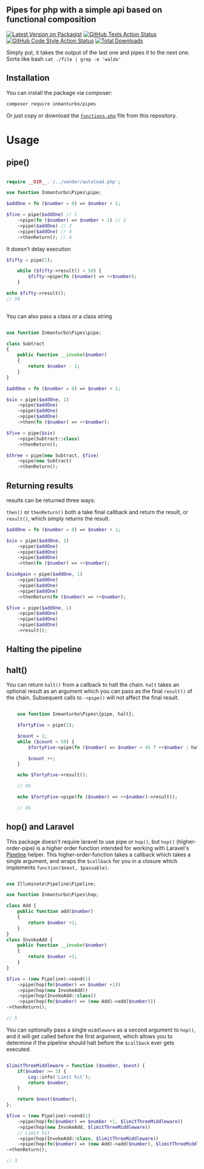 ## Pipes for php with a simple api based on functional composition

[![Latest Version on Packagist](https://img.shields.io/packagist/v/inmanturbo/pipes.svg?style=flat-square)](https://packagist.org/packages/inmanturbo/pipes)
[![GitHub Tests Action Status](https://img.shields.io/github/actions/workflow/status/inmanturbo/pipes/run-tests.yml?branch=main&label=tests&style=flat-square)](https://github.com/inmanturbo/pipes/actions?query=workflow%3Arun-tests+branch%3Amain)
[![GitHub Code Style Action Status](https://img.shields.io/github/actions/workflow/status/inmanturbo/pipes/fix-php-code-style-issues.yml?branch=main&label=code%20style&style=flat-square)](https://github.com/inmanturbo/pipes/actions?query=workflow%3A"Fix+PHP+code+style+issues"+branch%3Amain)
[![Total Downloads](https://img.shields.io/packagist/dt/inmanturbo/pipes.svg?style=flat-square)](https://packagist.org/packages/inmanturbo/pipes)

Simply put, it takes the output of the last one and pipes it to the next one. Sorta like bash  `cat ./file | grep -e 'waldo'`

## Installation

You can install the package via composer:

```bash
composer require inmanturbo/pipes
```

Or just copy or download the [`functions.php`](https://github.com/inmanturbo/pipes/blob/main/functions.php) file from this repository.

# Usage

## pipe()

```php

require __DIR__.'/../vendor/autoload.php';

use function Inmanturbo\Pipes\pipe;

$addOne = fn ($number = 0) => $number + 1;

$five = pipe($addOne) // 1
    ->pipe(fn ($number) => $number + 1) // 2
    ->pipe($addOne) // 3
    ->pipe($addOne) // 4
    ->thenReturn(); // 4
```

It doesn't delay execution

```php
$fifty = pipe(1);

    while ($fifty->result() < 50) {
        $fifty->pipe(fn ($number) => ++$number);
    }

echo $fifty->result();
// 50
     
```

You can also pass a class or a class string

```php

use function Inmanturbo\Pipes\pipe;

class Subtract
{
    public function __invoke($number)
    {
        return $number - 1;
    }
}

$addOne = fn ($number = 0) => $number + 1;

$six = pipe($addOne, 1)
    ->pipe($addOne)
    ->pipe($addOne)
    ->pipe($addOne)
    ->then(fn ($number) => ++$number);

$five = pipe($six)
    ->pipe(Subtract::class)
    ->thenReturn();

$three = pipe(new Subtract, $five)
    ->pipe(new Subtract)
    ->thenReturn();

```

## Returning results

results can be returned three ways:

`then()` or `thenReturn()` both a take final callback and return the result, or `result()`, which simply returns the result.

```php
$addOne = fn ($number = 0) => $number + 1;

$six = pipe($addOne, 1)
    ->pipe($addOne)
    ->pipe($addOne)
    ->pipe($addOne)
    ->then(fn ($number) => ++$number);

$sixAgain = pipe($addOne, 1)
    ->pipe($addOne)
    ->pipe($addOne)
    ->pipe($addOne)
    ->thenReturn(fn ($number) => ++$number);

$five = pipe($addOne, 1)
    ->pipe($addOne)
    ->pipe($addOne)
    ->pipe($addOne)
    ->result();
```

## Halting the pipeline

## halt()

You can return `halt()` from a callback to halt the chain. `halt` takes an optional result as an argument which you can pass as the final `result()` of the chain. Subsequent calls to `->pipe()` will not affect the final result.

```php

    use function Inmanturbo\Pipes\{pipe, halt};

    $fortyFive = pipe(1);

    $count = 1;
    while ($count < 50) {
        $fortyFive->pipe(fn ($number) => $number < 45 ? ++$number : halt($number));

        $count ++;
    }

    echo $fortyFive->result();

    // 45

    echo $fortyFive->pipe(fn ($number) => ++$number)->result();

    // 45

```

## hop() and Laravel

This package doesn't require laravel to use pipe or `hop()`, but `hop()` (higher-order-pipe) is a higher order function intended for working with Laravel's [Pipeline](https://laravel.com/docs/11.x/helpers#pipeline) helper. This higher-order-function takes a callback which takes a single argument, and wraps the `$callback` for you in a closure which implements `function($next, $passable)`.

```php

use Illuminate\Pipeline\Pipeline;

use function Inmanturbo\Pipes\hop;

class Add {
    public function add($number)
    {
        return $number +1;
    }
}
class InvokeAdd {
    public function __invoke($number)
    {
        return $number +1;
    }
}

$five = (new Pipeline)->send(1)
    ->pipe(hop(fn($number) => $number +1))
    ->pipe(hop(new InvokeAdd))
    ->pipe(hop(InvokeAdd::class))
    ->pipe(hop(fn($number) => (new Add)->add($number)))
->thenReturn();

// 5

```

You can optionally pass a single `middleware` as a second argument to `hop()`, and it will get called before the first argument, which allows you to determine if the pipeline should halt before the `$callback` ever gets executed.

```php

$limitThreeMiddleware = function ($number, $next) {
    if($number >= 3) {
        Log::info('Limit hit');
        return $number;
    }

    return $next($number);
};

$five = (new Pipeline)->send(1)
    ->pipe(hop(fn($number) => $number +1, $limitThreeMiddleware))
    ->pipe(hop(new InvokeAdd, $limitThreeMiddleware))
    // Limit hit
    ->pipe(hop(InvokeAdd::class, $limitThreeMiddleware))
    ->pipe(hop(fn($number) => (new Add)->add($number), $limitThreeMiddleware))
->thenReturn();

// 3
```
